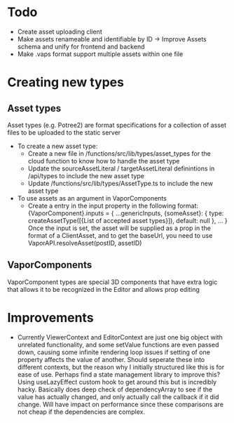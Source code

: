 # Todo

- Create asset uploading client
- Make assets renameable and identifiable by ID -> Improve Assets schema and unify for frontend and backend
- Make .vaps format support multiple assets within one file

# Creating new types

## Asset types

Asset types (e.g. Potree2) are format specifications for a collection of asset files to be uploaded to the static server

- To create a new asset type:
  - Create a new file in /functions/src/lib/types/asset_types for the cloud function to know how to handle the asset type
  - Update the sourceAssetLiteral / targetAssetLiteral definintions in /api/types to include the new asset type
  - Update /functions/src/lib/types/AssetType.ts to include the new asset type
- To use assets as an argument in VaporComponents
  - Create a entry in the input property in the following format:
    {VaporComponent}.inputs = {
    ...genericInputs,
    {someAsset}: {
    type: createAssetType([{List of accepted asset types}]),
    default: null
    },
    ...
    }
    Once the input is set, the asset will be supplied as a prop in the format of a ClientAsset, and to get the baseUrl, you need to use VaporAPI.resolveAsset(postID, assetID)

## VaporComponents

VaporComponent types are special 3D components that have extra logic that allows it to be recognized in the Editor and allows prop editing

# Improvements

- Currently ViewerContext and EditorContext are just one big object with unrelated functionality, and some setValue functions are even passed down, causing some infinite rendering loop issues if setting of one property affects the value of another. Should seperate these into different contexts, but the reason why I initially structured like this is for ease of use. Perhaps find a state management library to improve this? Using useLazyEffect custom hook to get around this but is incredibly hacky. Basically does deep check of dependencyArray to see if the value has actually changed, and only actually call the callback if it did change. Will have impact on performance since these comparisons are not cheap if the dependencies are complex.
